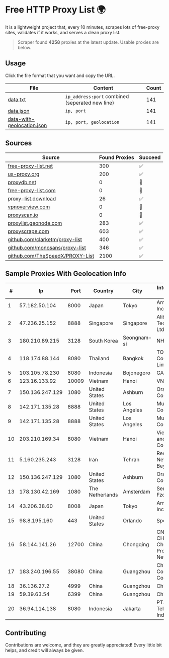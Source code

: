 
# Free HTTP Proxy List 🌍

It is a lightweight project that, every 10 minutes, scrapes lots of free-proxy sites, validates if it works, and serves a clean proxy list.


> Scraper found **4258** proxies at the latest update. Usable proxies are below.

## Usage

Click the file format that you want and copy the URL.


|File|Content|Count|
|----|-------|-----|
|[data.txt](https://raw.githubusercontent.com/themiralay/Proxy-List-World/master/data.txt)|`ip_address:port` combined (seperated new line)|141|
|[data.json](https://raw.githubusercontent.com/themiralay/Proxy-List-World/master/data.json)|`ip, port`|141|
|[data-with-geolocation.json](https://raw.githubusercontent.com/themiralay/Proxy-List-World/master/data-with-geolocation.json)|`ip, port, geolocation`|141|

## Sources

|Source|Found Proxies|Succeed|
|------|-------------|-------|
|[free-proxy-list.net](https://free-proxy-list.net)|300|✅|
|[us-proxy.org](https://www.us-proxy.org)|200|✅|
|[proxydb.net](http://proxydb.net)|0|🚫|
|[free-proxy-list.com](https://free-proxy-list.com/?page=&port=&type%5B%5D=http&type%5B%5D=https&up_time=0&search=Search)|0|🚫|
|[proxy-list.download](https://www.proxy-list.download/HTTP)|26|✅|
|[vpnoverview.com](https://vpnoverview.com/privacy/anonymous-browsing/free-proxy-servers)|0|🚫|
|[proxyscan.io](https://www.proxyscan.io)|0|🚫|
|[proxylist.geonode.com](https://proxylist.geonode.com/api/proxy-list?limit=300&page=1&sort_by=lastChecked&sort_type=desc&protocols=http,https)|283|✅|
|[proxyscrape.com](https://api.proxyscrape.com/v2/?request=displayproxies&protocol=http&timeout=10000&country=all&ssl=all&anonymity=all)|603|✅|
|[github.com/clarketm/proxy-list](https://raw.githubusercontent.com/clarketm/proxy-list/master/proxy-list-raw.txt)|400|✅|
|[github.com/monosans/proxy-list](https://raw.githubusercontent.com/monosans/proxy-list/main/proxies/http.txt)|346|✅|
|[github.com/TheSpeedX/PROXY-List](https://raw.githubusercontent.com/TheSpeedX/PROXY-List/master/http.txt)|2100|✅|


## Sample Proxies With Geolocation Info

|#|Ip|Port|Country|City|Internet Service Provider|
|-|--|----|-------|----|-------------------------|
|1|57.182.50.104|8000|Japan|Tokyo|Amazon.com, Inc.|
|2|47.236.25.152|8888|Singapore|Singapore|Alibaba (US) Technology Co., Ltd.|
|3|180.210.89.215|3128|South Korea|Seongnam-si|NHNCLOUD|
|4|118.174.88.144|8080|Thailand|Bangkok|TOT Public Company Limited|
|5|103.105.78.230|8080|Indonesia|Bojonegoro|GARUDA|
|6|123.16.133.92|10009|Vietnam|Hanoi|VNPT|
|7|150.136.247.129|1080|United States|Ashburn|Oracle Corporation|
|8|142.171.135.28|8888|United States|Los Angeles|Multacom Corporation|
|9|142.171.135.28|8888|United States|Los Angeles|Multacom Corporation|
|10|203.210.169.34|8080|Vietnam|Hanoi|VietNam Post and Telecom Corporation|
|11|5.160.235.243|3128|Iran|Tehran|Respina Networks & Beyond PJSC|
|12|150.136.247.129|1080|United States|Ashburn|Oracle Corporation|
|13|178.130.42.169|1080|The Netherlands|Amsterdam|Servers Tech Fzco|
|14|43.206.38.60|8008|Japan|Tokyo|Amazon.com, Inc.|
|15|98.8.195.160|443|United States|Orlando|Spectrum|
|16|58.144.141.26|12700|China|Chongqing|CNC Group CHINA169 Chongqing Province Network|
|17|183.240.196.55|38080|China|Guangzhou|China Mobile Communications Corporation|
|18|36.136.27.2|4999|China|Guangzhou|China Mobile|
|19|59.39.63.54|6399|China|Guangzhou|Chinanet|
|20|36.94.114.138|8080|Indonesia|Jakarta|PT. Telekomunikasi Indonesia|



## Contributing

Contributions are welcome, and they are greatly appreciated! Every
little bit helps, and credit will always be given.

